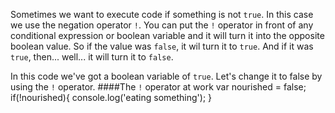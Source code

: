 Sometimes we want to execute code if something is not `true`.
In this case we use the negation operator `!`. You can put the `!` operator in front of any conditional expression or boolean variable and it will turn it into the opposite boolean value. So if the value was `false`, it wil turn it to `true`. And if it was `true`, then... well... it will turn it to `false`.

In this code we've got a boolean variable of `true`. Let's change it to false by using the `!` operator.
####The `!` operator at work
    var nourished = false;
    if(!nourished){
        console.log('eating something');
    }
